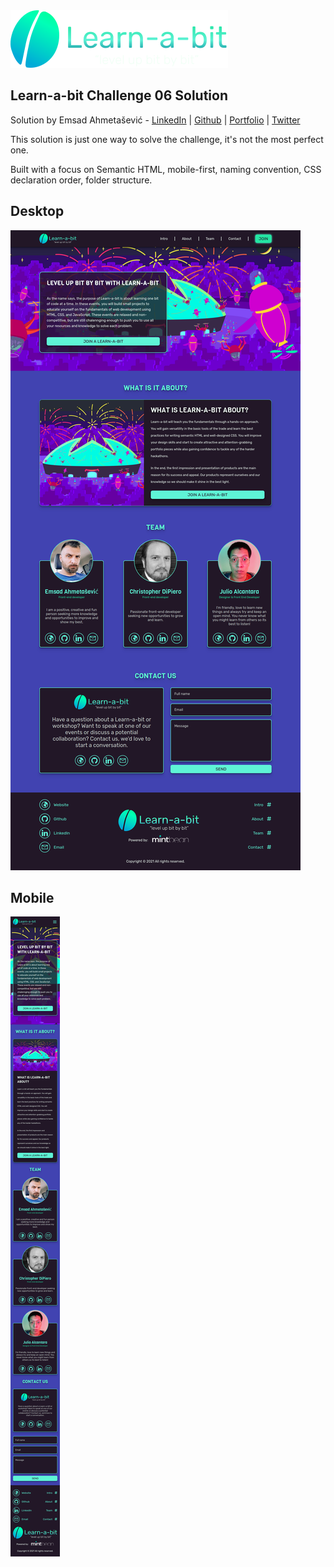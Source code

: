 <img src="../Challenge01/images/learnabit-logo.svg" />

## Learn-a-bit Challenge 06 Solution

Solution by Emsad Ahmetašević - [LinkedIn](https://www.linkedin.com/in/emsad/) | [Github](https://github.com/emsad87) | [Portfolio](https://emsad87.github.io/) | [Twitter](https://twitter.com/emsad87)

This solution is just one way to solve the challenge, it's not the most perfect one.

Built with a focus on Semantic HTML, mobile-first, naming convention, CSS declaration order, folder structure.

## Desktop

![design desktop](./images/learnabit-challenge06-desktop-emsad.png)

## Mobile

![design mobile](./images/learnabit-challenge06-mobile-emsad.png)
